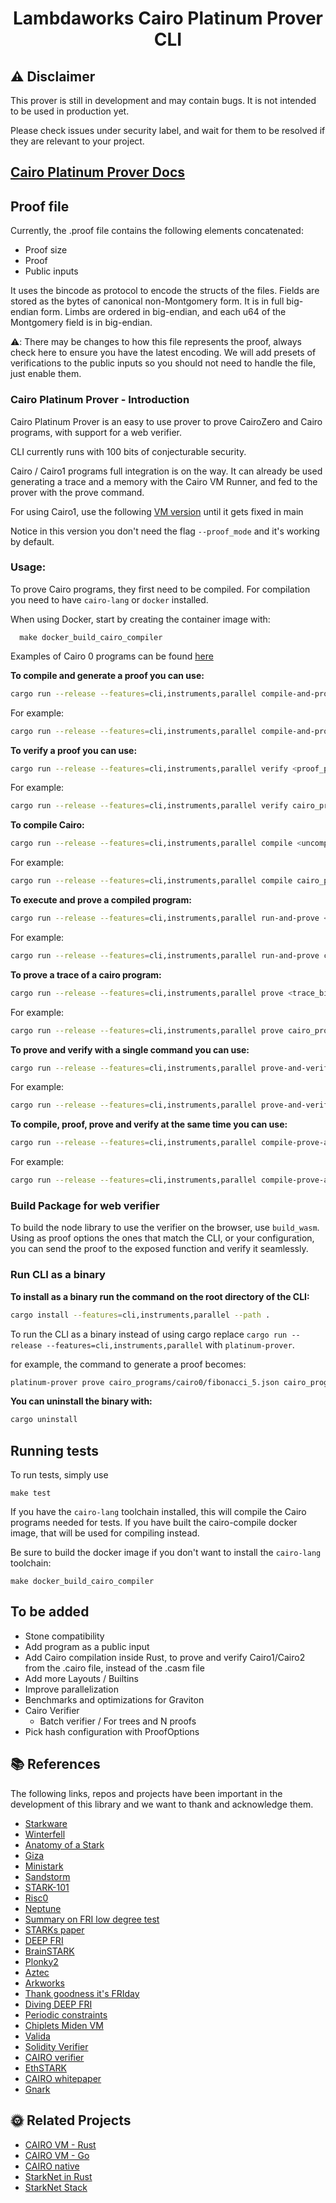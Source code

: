 <div align="center">

# Lambdaworks Cairo Platinum Prover CLI

</div>

## ⚠️ Disclaimer

This prover is still in development and may contain bugs. It is not intended to be used in production yet.

Please check issues under security label, and wait for them to be resolved if they are relevant to your project.

## [Cairo Platinum Prover Docs](https://lambdaclass.github.io/lambdaworks/starks/cairo.html)

## Proof file

Currently, the .proof file contains the following elements concatenated:
- Proof size
- Proof
- Public inputs

It uses the bincode as protocol to encode the structs of the files. Fields are stored as the bytes of canonical non-Montgomery form. It is in full big-endian form. Limbs are ordered in big-endian, and each u64 of the Montgomery field is in big-endian.

⚠️: There may be changes to how this file represents the proof, always check here to ensure you have the latest encoding. We will add presets of verifications to the public inputs so you should not need to handle the file, just enable them.

### Cairo Platinum Prover - Introduction

Cairo Platinum Prover is an easy to use prover to prove CairoZero and Cairo programs, with support for a web verifier. 

CLI currently runs with 100 bits of conjecturable security. 

Cairo / Cairo1 programs full integration is on the way. It can already be used generating a trace and a memory with the Cairo VM Runner, and fed to the prover with the prove command. 

For using Cairo1, use the following [VM version](https://github.com/lambdaclass/cairo-vm/commit/070aeb9dbaf55875bf1cba2cef36fccafbb4851a) until it gets fixed in main

Notice in this version you don't need the flag ```--proof_mode``` and it's working by default.

### Usage:

To prove Cairo programs, they first need to be compiled. For compilation you need to have `cairo-lang` or `docker` installed.

When using Docker, start by creating the container image with:

```**bash**
  make docker_build_cairo_compiler
```

Examples of Cairo 0 programs can be found [here](https://github.com/lambdaclass/lambdaworks/tree/main/provers/cairo/cairo-prover-lib/cairo_programs/cairo0)


**To compile and generate a proof you can use:**

```bash
cargo run --release --features=cli,instruments,parallel compile-and-prove <program_path> <output_proof_path>
```

For example:

```bash
cargo run --release --features=cli,instruments,parallel compile-and-prove cairo_programs/cairo0/fibonacci_5.cairo cairo_programs/cairo0/fibonacci_5.proof
```


**To verify a proof you can use:**

```bash
cargo run --release --features=cli,instruments,parallel verify <proof_path>
```

For example:

```bash
cargo run --release --features=cli,instruments,parallel verify cairo_programs/cairo0/fibonacci_5.proof
```

**To compile Cairo:**

```bash
cargo run --release --features=cli,instruments,parallel compile <uncompiled_program_path> 
```

For example:

```bash
cargo run --release --features=cli,instruments,parallel compile cairo_programs/cairo0/fibonacci_5.cairo
```

**To execute and prove a compiled program:**

```bash
cargo run --release --features=cli,instruments,parallel run-and-prove <compiled_program_path> <output_proof_path>
```

For example:

```bash
cargo run --release --features=cli,instruments,parallel run-and-prove cairo_programs/cairo0/fibonacci_5.json program_proof.proof
```

**To prove a trace of a cairo program:**

```bash
cargo run --release --features=cli,instruments,parallel prove <trace_bin_path> <memory_bin_path> <output_proof_path>
```

For example:

```bash
cargo run --release --features=cli,instruments,parallel prove cairo_programs/cairo0/fibonacci_5_trace.bin cairo_programs/cairo0/fibonacci_5_memory.bin program_proof.proof
```

**To prove and verify with a single command you can use:**

```bash
cargo run --release --features=cli,instruments,parallel prove-and-verify <compiled_program_path>
```

For example:

```bash
cargo run --release --features=cli,instruments,parallel prove-and-verify cairo_programs/cairo0/fibonacci_5.json
```



**To compile, proof, prove and verify at the same time you can use:**

```bash
cargo run --release --features=cli,instruments,parallel compile-prove-and-verify <program_path>
```

For example:

```bash
cargo run --release --features=cli,instruments,parallel compile-prove-and-verify cairo_programs/cairo0/fibonacci_5.cairo
```

### Build Package for web verifier 

To build the node library to use the verifier on the browser, use `build_wasm`. Using as proof options the ones that match the CLI, or your configuration, you can send the proof to the exposed function and verify it seamlessly.

### Run CLI as a binary

**To install as a binary run the command on the root directory of the CLI:**
```bash
cargo install --features=cli,instruments,parallel --path .
```

To run the CLI as a binary instead of using cargo replace `cargo run --release --features=cli,instruments,parallel` with `platinum-prover`.

for example, the command to generate a proof becomes:
```bash
platinum-prover prove cairo_programs/cairo0/fibonacci_5.json cairo_programs/cairo0/fibonacci_5.proof
```

**You can uninstall the binary with:**
```bash
cargo uninstall
```

## Running tests
To run tests, simply use
```
make test
```
If you have the `cairo-lang` toolchain installed, this will compile the Cairo programs needed
for tests.
If you have built the cairo-compile docker image, that will be used for compiling instead.

Be sure to build the docker image if you don't want to install the `cairo-lang` toolchain:
```
make docker_build_cairo_compiler
```

## To be added
- Stone compatibility
- Add program as a public input
-  Add Cairo compilation inside Rust, to prove and verify Cairo1/Cairo2 from the .cairo file, instead of the .casm file
- Add more Layouts / Builtins
- Improve parallelization
- Benchmarks and optimizations for Graviton
-  Cairo Verifier
   - Batch verifier / For trees and N proofs
-  Pick hash configuration with ProofOptions

## 📚 References

The following links, repos and projects have been important in the development of this library and we want to thank and acknowledge them. 

- [Starkware](https://starkware.co/)
- [Winterfell](https://github.com/facebook/winterfell)
- [Anatomy of a Stark](https://aszepieniec.github.io/stark-anatomy/overview)
- [Giza](https://github.com/maxgillett/giza)
- [Ministark](https://github.com/andrewmilson/ministark)
- [Sandstorm](https://github.com/andrewmilson/sandstorm)
- [STARK-101](https://starkware.co/stark-101/)
- [Risc0](https://github.com/risc0/risc0)
- [Neptune](https://github.com/Neptune-Crypto)
- [Summary on FRI low degree test](https://eprint.iacr.org/2022/1216)
- [STARKs paper](https://eprint.iacr.org/2018/046)
- [DEEP FRI](https://eprint.iacr.org/2019/336)
- [BrainSTARK](https://aszepieniec.github.io/stark-brainfuck/)
- [Plonky2](https://github.com/mir-protocol/plonky2)
- [Aztec](https://github.com/AztecProtocol)
- [Arkworks](https://github.com/arkworks-rs)
- [Thank goodness it's FRIday](https://vitalik.ca/general/2017/11/22/starks_part_2.html)
- [Diving DEEP FRI](https://blog.lambdaclass.com/diving-deep-fri/)
- [Periodic constraints](https://blog.lambdaclass.com/periodic-constraints-and-recursion-in-zk-starks/)
- [Chiplets Miden VM](https://wiki.polygon.technology/docs/miden/design/chiplets/main/)
- [Valida](https://github.com/valida-xyz/valida/tree/main)
- [Solidity Verifier](https://github.com/starkware-libs/starkex-contracts/tree/master/evm-verifier/solidity/contracts/cpu)
- [CAIRO verifier](https://github.com/starkware-libs/cairo-lang/tree/master/src/starkware/cairo/stark_verifier)
- [EthSTARK](https://github.com/starkware-libs/ethSTARK/tree/master)
- [CAIRO whitepaper](https://eprint.iacr.org/2021/1063.pdf)
- [Gnark](https://github.com/Consensys/gnark)

## 🌞 Related Projects

- [CAIRO VM - Rust](https://github.com/lambdaclass/cairo-vm)
- [CAIRO VM - Go](https://github.com/lambdaclass/cairo_vm.go)
- [CAIRO native](https://github.com/lambdaclass/cairo_native/)
- [StarkNet in Rust](https://github.com/lambdaclass/starknet_in_rust)
- [StarkNet Stack](https://github.com/lambdaclass/starknet_stack)
